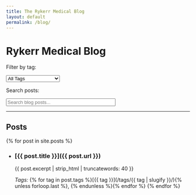 ```yaml
---
title: The Rykerr Medical Blog
layout: default
permalink: /blog/
---
```


# Rykerr Medical Blog

Filter by tag:  

<select id="tag-select">
  <option value="">All Tags</option>
  {% assign all_tags = site.tags | sort %}
  {% for tag in all_tags %}
  <option value="{{ tag[0] }}">{{ tag[0] | capitalize }}</option>
  {% endfor %}
</select>

Search posts:  

<input type="text" id="search-input" placeholder="Search blog posts..." style="width: 300px;">

---

## Posts

<div id="posts-container">

{% for post in site.posts %}
- ### [{{ post.title }}]({{ post.url }})
  {{ post.excerpt | strip_html | truncatewords: 40 }}

  *Tags:* {% for tag in post.tags %}[{{ tag }}](/tags/{{ tag | slugify }}/){% unless forloop.last %}, {% endunless %}{% endfor %}
{% endfor %}

</div>

<script>
  const tagSelect = document.getElementById('tag-select');
  const searchInput = document.getElementById('search-input');
  const posts = document.querySelectorAll('#posts-container li');

  function filterPosts() {
    const selectedTag = tagSelect.value.toLowerCase();
    const searchTerm = searchInput.value.toLowerCase();

    posts.forEach(post => {
      const text = post.innerText.toLowerCase();
      const matchesTag = selectedTag === '' || text.includes(selectedTag);
      const matchesSearch = searchTerm === '' || text.includes(searchTerm);

      post.style.display = (matchesTag && matchesSearch) ? '' : 'none';
    });
  }

  tagSelect.addEventListener('change', filterPosts);
  searchInput.addEventListener('input', filterPosts);
</script>
